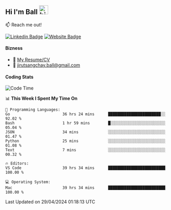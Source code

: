 ## Hi I'm Ball <img src="https://user-images.githubusercontent.com/1303154/88677602-1635ba80-d120-11ea-84d8-d263ba5fc3c0.gif" width="28px" height="28px" alt="hi">
 
:mailbox: Reach me out!

[![Linkedin Badge](https://img.shields.io/badge/-Jirut-0e76a8?style=flat&labelColor=0e76a8&logo=linkedin&logoColor=white)](https://www.linkedin.com/in/jirut-sangchay-338370251)
[![Website Badge](https://img.shields.io/badge/Website-184aa8?logo=website&logoColor=)](https://resume-jirut.web.app)

<!-- TODO: Add last video link -->
#### Bizness
- :paperclip: [My Resume/CV](https://github.com/Jirut01/Jirut01/blob/main/resume_jirut.pdf)
- :email: jirutsangchay.ball@gmail.com

#### Coding Stats


<!--START_SECTION:waka-->
![Code Time](http://img.shields.io/badge/Code%20Time-1%2C036%20hrs%2049%20mins-blue)

📊 **This Week I Spent My Time On** 

```text
💬 Programming Languages: 
Go                       36 hrs 24 mins      ███████████████████████░░   92.02 % 
Bash                     1 hr 59 mins        █░░░░░░░░░░░░░░░░░░░░░░░░   05.04 % 
JSON                     34 mins             ░░░░░░░░░░░░░░░░░░░░░░░░░   01.47 % 
Python                   25 mins             ░░░░░░░░░░░░░░░░░░░░░░░░░   01.08 % 
Text                     7 mins              ░░░░░░░░░░░░░░░░░░░░░░░░░   00.32 % 

🔥 Editors: 
VS Code                  39 hrs 34 mins      █████████████████████████   100.00 % 

💻 Operating System: 
Mac                      39 hrs 34 mins      █████████████████████████   100.00 % 
```


 Last Updated on 29/04/2024 01:18:13 UTC
<!--END_SECTION:waka-->
